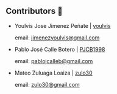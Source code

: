 ## Contributors :busts_in_silhouette:

* Youlvis Jose Jimenez Peñate | [youlvis](https://github.com/youlvis)

  email: jimenezyoulvis@gmail.com
  
* Pablo José Calle Botero | [PJCB1998](https://github.com/PJCB1998)

  email: pablojcalleb@gmail.com
  
* Mateo Zuluaga Loaiza | [zulo30](https://github.com/zulo30)

  email: zulo30@gmail.com
